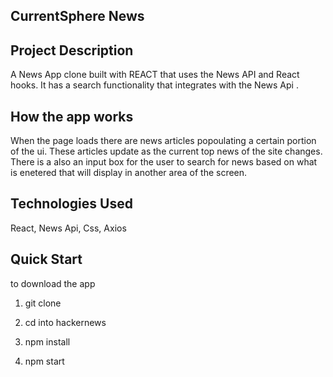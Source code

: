## CurrentSphere News

## Project Description
A News App clone built with REACT that uses the News API and React hooks.  It has a search functionality that integrates with the News Api . 

## How the app works
When the page loads there are news articles popoulating a certain portion of the ui. These articles update as the current top news of the site changes.  There is a also an input box for the user to search for news based on what is enetered that will display in another area of the screen.  

## Technologies Used
React, News Api, Css, Axios

## Quick Start
 to download the app 
 
1. git clone
 
2. cd into hackernews

3. npm install
   
4. npm start 
